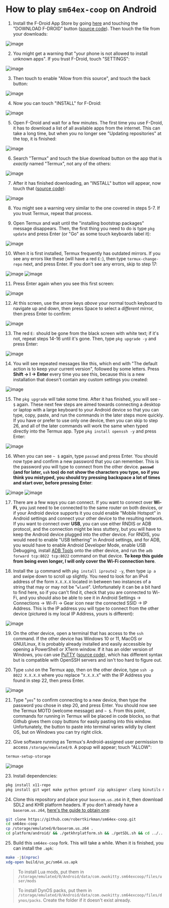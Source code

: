 # How to play `sm64ex-coop` on Android

1. Install the F-Droid App Store by going [here](https://f-droid.org/) and touching the "DOWNLOAD F-DROID" button ([source code](https://github.com/f-droid/fdroidclient)). Then touch the file from your downloads:

![image](https://user-images.githubusercontent.com/31490854/207102280-3db84815-53d0-467c-886a-a833be5c8780.png)


2. You might get a warning that "your phone is not allowed to install unknown apps". If you trust F-Droid, touch "SETTINGS":

![image](https://user-images.githubusercontent.com/31490854/207102454-605f0173-4585-41b8-bc77-7045fc9dacdc.png)


3. Then touch to enable "Allow from this source", and touch the back button:

![image](https://user-images.githubusercontent.com/31490854/207102632-2d246eac-a5bc-4e9e-8092-5bcb76b4360f.png)


4. Now you can touch "INSTALL" for F-Droid:

![image](https://user-images.githubusercontent.com/31490854/207102705-d6f27617-a4d7-4ff4-ab7b-9c763be85c8d.png)


5. Open F-Droid and wait for a few minutes. The first time you use F-Droid, it has to download a list of all available apps from the internet. This can take a long time, but when you no longer see "Updating repositories" at the top, it is finished:

![image](https://user-images.githubusercontent.com/31490854/207102841-ddcfef14-73f4-4f03-974c-c986d3c67713.png)


6. Search "Termux" and touch the blue download button on the app that is _exactly_ named "Termux", not any of the others:

![image](https://user-images.githubusercontent.com/31490854/207103001-d0509436-492d-4510-8de5-e45554725407.png)


7. After it has finished downloading, an "INSTALL" button will appear, now touch that ([source code](https://github.com/termux/termux-app)):

![image](https://user-images.githubusercontent.com/31490854/207103108-8568f61f-3b53-4a06-ab97-d42acb7947a8.png)


8. You might see a warning very similar to the one covered in steps 5-7. If you trust Termux, repeat that process.

9. Open Termux and wait until the "installing bootstrap packages" message disappears. Then, the first thing you need to do is type `pkg update` and press Enter (or "Go" as some touch keyboards label it):

![image](https://user-images.githubusercontent.com/31490854/207103297-03620115-e5d3-46de-bc69-58c74dfabf4b.png)


10. When it is first installed, Termux frequently has outdated mirrors. If you see any errors like these (will have a red `E:`), then type `termux-change-repo` next, and press Enter. If you don't see any errors, skip to step 17:

![image](https://user-images.githubusercontent.com/31490854/207103444-c206ab3d-5245-4ca4-b392-7930e6db65d7.png)
![image](https://user-images.githubusercontent.com/31490854/207103521-8658e35f-8d7f-4b36-b416-7eda94bfa53a.png)


11. Press Enter again when you see this first screen:

![image](https://user-images.githubusercontent.com/31490854/207103623-82f57c13-c0c9-486b-b3bc-529ff13e4e3a.png)


12. At this screen, use the arrow keys _above_ your normal touch keyboard to navigate up and down, then press Space to select a _different_ mirror, then press Enter to confirm:

![image](https://user-images.githubusercontent.com/31490854/207103874-9ab3eed7-c2c5-47da-89df-1b9e14cc95da.png)


13. The red `E:` should be gone from the black screen with white text; if it's not, repeat steps 14-16 until it's gone. Then, type `pkg upgrade -y` and press Enter:

![image](https://user-images.githubusercontent.com/31490854/207104093-8037ed9f-207d-403b-bc28-262633f167a4.png)


14. You will see repeated messages like this, which end with "The default action is to keep your current version", followed by some letters. Press **Shift -> I -> Enter** every time you see this, because this is a new installation that doesn't contain any custom settings you created:

![image](https://user-images.githubusercontent.com/31490854/207104260-172db617-cc34-4699-a079-d8320ea6c055.png)


15. The `pkg upgrade` will take some time. After it has finished, you will see `~ $` again. These next few steps are aimed towards connecting a desktop or laptop with a large keyboard to your Android device so that you can type, copy, paste, and run the commands in the later steps more quickly. If you have or prefer to use only one device, then you can skip to step 26, and all of the later commands will work the same when typed directly into the Termux app. Type `pkg install openssh -y` and press Enter:

![image](https://user-images.githubusercontent.com/31490854/207104319-d51ab7f1-e1bd-4903-8d1e-117acb8aba9e.png)


16. When you can see `~ $` again, type `passwd` and press Enter. You should now type and confirm a new password that you can remember. This is the password you will type to connect from the other device. **`passwd` (and for later, `ssh` too) do not show the characters you type, so if you think you mistyped, you should try pressing backspace a lot of times and start over, before pressing Enter**:

![image](https://user-images.githubusercontent.com/31490854/207104403-2a6583aa-d54e-4e69-9652-f36dea53b0ec.png)
![image](https://user-images.githubusercontent.com/31490854/207104636-e8a4a0b8-8f7a-4f23-a11d-dc53f54d7937.png)



17. There are a few ways you can connect. If you want to connect over **Wi-Fi**, you just need to be connected to the same router on both devices, or if your Android device supports it you could enable "Mobile Hotspot" in Android settings and connect your other device to the resulting network. If you want to connect over **USB**, you can use either RNDIS or ADB protocol, and the connection might be less stuttery, but you will have to keep the Android device plugged into the other device. For RNDIS, you would need to enable "USB tethering" in Android settings, and for ADB, you would have to enable Android Developer Mode, enable USB Debugging, install [ADB Tools](https://developer.android.com/studio/command-line/adb) onto the other device, and run the `adb forward tcp:8022 tcp:8022` command on that device. **To keep this guide from being even longer, I will only cover the Wi-Fi connection here**.

18. Install the `ip` command with `pkg install iproute2 -y`, then type `ip a` and swipe down to scroll up slightly. You need to look for an IPv4 address of the form `X.X.X.X` located in between two instances of a string that may or may not be "`wlan0`". Unfortunately it can be a bit hard to find here, so if you can't find it, check that you are connected to Wi-Fi, and you should also be able to see it in Android Settings -> Connections -> Wi-Fi -> Gear icon near the connected SSID -> IP Address. This is the IP address you will type to connect from the other device (pictured is my local IP Address, yours is different):

![image](https://user-images.githubusercontent.com/31490854/207105158-fee645a1-e2fe-4dea-a4db-527e0b947202.png)


19. On the other device, open a terminal that has access to the `ssh` command. If the other device has Windows 10 or 11, MacOS or GNU/Linux, it is probably already installed and easily accessible by opening a PowerShell or XTerm window. If it has an older version of Windows, you can use [PuTTY](https://www.chiark.greenend.org.uk/~sgtatham/putty/latest.html) ([source code](https://git.tartarus.org/?p=simon/putty.git;a=tree)), which has different syntax but is compatible with OpenSSH servers and isn't too hard to figure out.

20. Type `sshd` on the Termux app, then on the other device, type `ssh -p 8022 X.X.X.X` where you replace "`X.X.X.X`" with the IP Address you found in step 22, then press Enter.

![image](https://user-images.githubusercontent.com/31490854/207105585-f5dfc528-cfce-4be9-b78b-72dd109ca913.png)


21. Type "`yes`" to confirm connecting to a new device, then type the password you chose in step 20, and press Enter. You should now see the Termux MOTD (welcome message) and `~ $`. From this point, commands for running in Termux will be placed in code blocks, so that Github gives them copy buttons for easily pasting into this window. Unfortunately, the button to paste into terminal varies wildly by client OS, but on Windows you can try right click.

22. Give software running as Termux's Android-assigned user permission to access `/storage/emulated/0`. A popup will appear; touch "ALLOW":

```bash
termux-setup-storage
```

![image](https://user-images.githubusercontent.com/31490854/207105668-f6b8f2c5-7c21-4cd3-999e-c7c3702674e7.png)

23. Install dependencies:

```bash
pkg install x11-repo
pkg install git wget make python getconf zip apksigner clang binutils mesa-dev aapt
```

24. Clone this repository and place your `baserom.us.z64` in it, then download SDL2 and KHR platform headers. If you don't already have a `baserom.us.z64`, [here's the guide to obtain one](https://github.com/sanni/cartreader/wiki/What-to-order):

```bash
git clone https://github.com/robertkirkman/sm64ex-coop.git
cd sm64ex-coop
cp /storage/emulated/0/baserom.us.z64 .
cd platform/android/ && ./getkhrplatform.sh && ./getSDL.sh && cd ../..
```

25. Build this `sm64ex-coop` fork. This will take a while. When it is finished, you can install the `.apk`:

```bash
make -j$(nproc)
xdg-open build/us_pc/sm64.us.apk
```

> To install Lua mods, put them in `/storage/emulated/0/Android/data/com.owokitty.sm64excoop/files/user/mods`

> To install DynOS packs, put them in `/storage/emulated/0/Android/data/com.owokitty.sm64excoop/files/dynos/packs`. Create the folder if it doesn't exist already.
